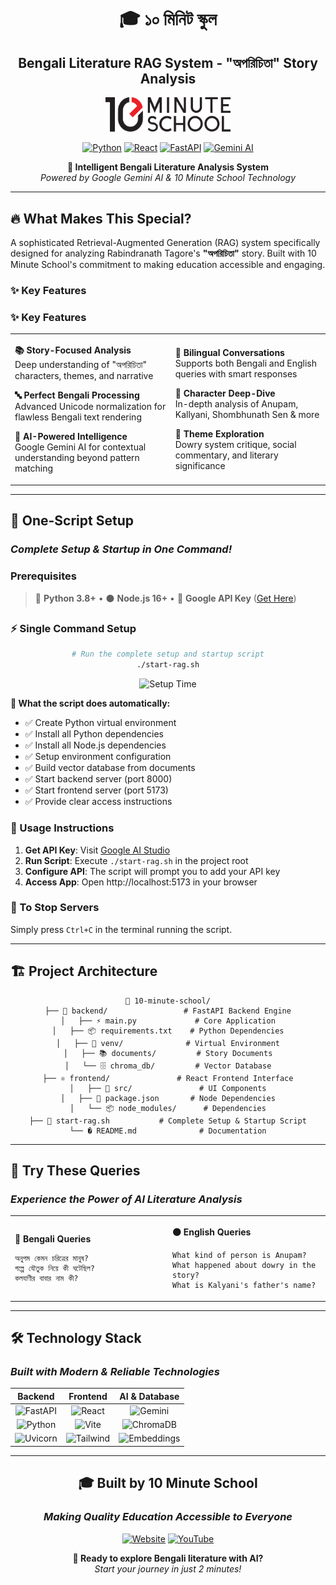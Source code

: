 <div align="center">

# 🎓 ১০ মিনিট স্কুল 
## Bengali Literature RAG System - "অপরিচিতা" Story Analysis

<img src="frontend/src/assets/logo.svg" alt="10 Minute School" width="200"/>

[![Python](https://img.shields.io/badge/Python-3.8+-red?style=for-the-badge&logo=python&logoColor=white)](https://python.org)
[![React](https://img.shields.io/badge/React-18+-black?style=for-the-badge&logo=react&logoColor=white)](https://reactjs.org)
[![FastAPI](https://img.shields.io/badge/FastAPI-Latest-red?style=for-the-badge&logo=fastapi&logoColor=white)](https://fastapi.tiangolo.com)
[![Gemini AI](https://img.shields.io/badge/Gemini_AI-Powered-black?style=for-the-badge&logo=google&logoColor=white)](https://ai.google.dev)

**🚀 Intelligent Bengali Literature Analysis System**  
*Powered by Google Gemini AI & 10 Minute School Technology*

</div>

---

## 🔥 **What Makes This Special?**

A sophisticated Retrieval-Augmented Generation (RAG) system specifically designed for analyzing Rabindranath Tagore's **"অপরিচিতা"** story. Built with 10 Minute School's commitment to making education accessible and engaging.

### ✨ **Key Features**

### ✨ **Key Features**

<table>
<tr>
<td>

**📚 Story-Focused Analysis**  
Deep understanding of "অপরিচিতা" characters, themes, and narrative

**🔤 Perfect Bengali Processing**  
Advanced Unicode normalization for flawless Bengali text rendering

**🤖 AI-Powered Intelligence**  
Google Gemini AI for contextual understanding beyond pattern matching

</td>
<td>

**💬 Bilingual Conversations**  
Supports both Bengali and English queries with smart responses  

**🎯 Character Deep-Dive**  
In-depth analysis of Anupam, Kallyani, Shombhunath Sen & more

**📖 Theme Exploration**  
Dowry system critique, social commentary, and literary significance

</td>
</tr>
</table>

---

## 🚀 **One-Script Setup** 
### *Complete Setup & Startup in One Command!*

### **Prerequisites**
> 🔴 **Python 3.8+** • ⚫ **Node.js 16+** • 🔴 **Google API Key** ([Get Here](https://makersuite.google.com/app/apikey))

### **⚡ Single Command Setup**

<div align="center">

```bash
# Run the complete setup and startup script
./start-rag.sh
```

<img src="https://img.shields.io/badge/Setup_Time-3_Minutes-red?style=for-the-badge" alt="Setup Time"/>

</div>

**🎯 What the script does automatically:**
- ✅ Create Python virtual environment
- ✅ Install all Python dependencies  
- ✅ Install all Node.js dependencies
- ✅ Setup environment configuration
- ✅ Build vector database from documents
- ✅ Start backend server (port 8000)
- ✅ Start frontend server (port 5173)
- ✅ Provide clear access instructions

### **📝 Usage Instructions**
1. **Get API Key**: Visit [Google AI Studio](https://makersuite.google.com/app/apikey)
2. **Run Script**: Execute `./start-rag.sh` in the project root
3. **Configure API**: The script will prompt you to add your API key
4. **Access App**: Open http://localhost:5173 in your browser

### **🛑 To Stop Servers**
Simply press `Ctrl+C` in the terminal running the script.

---

## 🏗️ **Project Architecture**

<div align="center">

```
📁 10-minute-school/
├── 🐍 backend/                 # FastAPI Backend Engine
│   ├── ⚡ main.py             # Core Application
│   ├── 📦 requirements.txt    # Python Dependencies
│   ├── 🔧 venv/              # Virtual Environment
│   ├── 📚 documents/         # Story Documents
│   └── 🗄️ chroma_db/         # Vector Database
├── ⚛️ frontend/               # React Frontend Interface
│   ├── 🎨 src/               # UI Components
│   ├── 📄 package.json       # Node Dependencies
│   └── 📦 node_modules/      # Dependencies
├── 🚀 start-rag.sh           # Complete Setup & Startup Script
└── � README.md              # Documentation
```

</div>

---

## 🎯 **Try These Queries**
### *Experience the Power of AI Literature Analysis*

<table>
<tr>
<td width="50%">

**🔴 Bengali Queries**
```
অনুপম কেমন চরিত্রের মানুষ?
গল্পে যৌতুক নিয়ে কী ঘটেছিল?
কলযাণীর বাবার নাম কী?
```

</td>
<td width="50%">

**⚫ English Queries**
```
What kind of person is Anupam?
What happened about dowry in the story?
What is Kalyani's father's name?
```

</td>
</tr>
</table>

---

## 🛠️ **Technology Stack**
### *Built with Modern & Reliable Technologies*

<div align="center">

| **Backend** | **Frontend** | **AI & Database** |
|:---:|:---:|:---:|
| ![FastAPI](https://img.shields.io/badge/FastAPI-red?style=flat&logo=fastapi&logoColor=white) | ![React](https://img.shields.io/badge/React-black?style=flat&logo=react&logoColor=white) | ![Gemini](https://img.shields.io/badge/Gemini_AI-red?style=flat&logo=google&logoColor=white) |
| ![Python](https://img.shields.io/badge/Python_3.8+-black?style=flat&logo=python&logoColor=white) | ![Vite](https://img.shields.io/badge/Vite-red?style=flat&logo=vite&logoColor=white) | ![ChromaDB](https://img.shields.io/badge/ChromaDB-black?style=flat&logo=database&logoColor=white) |
| ![Uvicorn](https://img.shields.io/badge/Uvicorn-red?style=flat&logo=uvicorn&logoColor=white) | ![Tailwind](https://img.shields.io/badge/Tailwind-black?style=flat&logo=tailwindcss&logoColor=white) | ![Embeddings](https://img.shields.io/badge/Vector_DB-red?style=flat&logo=elasticsearch&logoColor=white) |

</div>

---

<div align="center">

## 🎓 **Built by 10 Minute School**
### *Making Quality Education Accessible to Everyone*

[![Website](https://img.shields.io/badge/Visit-10minuteschool.com-red?style=for-the-badge)](https://10minuteschool.com)
[![YouTube](https://img.shields.io/badge/YouTube-10_Minute_School-black?style=for-the-badge&logo=youtube&logoColor=white)](https://youtube.com/10minuteschool)

**🚀 Ready to explore Bengali literature with AI?**  
*Start your journey in just 2 minutes!*

</div>
